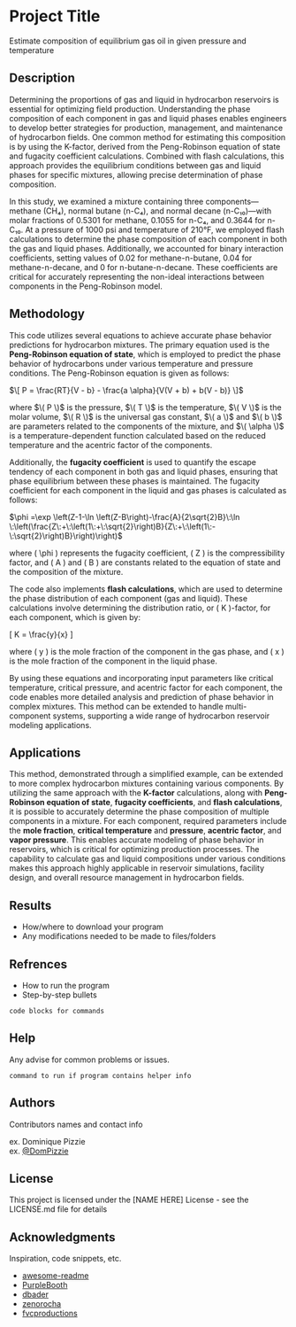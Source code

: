 # Project Title

Estimate composition of equilibrium gas oil in given pressure and temperature

## Description
Determining the proportions of gas and liquid in hydrocarbon reservoirs is essential for optimizing field production. Understanding the phase composition of each component in gas and liquid phases enables engineers to develop better strategies for production, management, and maintenance of hydrocarbon fields. One common method for estimating this composition is by using the K-factor, derived from the Peng-Robinson equation of state and fugacity coefficient calculations. Combined with flash calculations, this approach provides the equilibrium conditions between gas and liquid phases for specific mixtures, allowing precise determination of phase composition.

In this study, we examined a mixture containing three components—methane (CH₄), normal butane (n-C₄), and normal decane (n-C₁₀)—with molar fractions of 0.5301 for methane, 0.1055 for n-C₄, and 0.3644 for n-C₁₀. At a pressure of 1000 psi and temperature of 210°F, we employed flash calculations to determine the phase composition of each component in both the gas and liquid phases. Additionally, we accounted for binary interaction coefficients, setting values of 0.02 for methane-n-butane, 0.04 for methane-n-decane, and 0 for n-butane-n-decane. These coefficients are critical for accurately representing the non-ideal interactions between components in the Peng-Robinson model.

## Methodology

This code utilizes several equations to achieve accurate phase behavior predictions for hydrocarbon mixtures. The primary equation used is the **Peng-Robinson equation of state**, which is employed to predict the phase behavior of hydrocarbons under various temperature and pressure conditions. The Peng-Robinson equation is given as follows:

$\[
P = \frac{RT}{V - b} - \frac{a \alpha}{V(V + b) + b(V - b)}
\]$

where $\( P \)$ is the pressure, $\( T \)$ is the temperature, $\( V \)$ is the molar volume, $\( R \)$ is the universal gas constant, $\( a \)$ and $\( b \)$ are parameters related to the components of the mixture, and $\( \alpha \)$ is a temperature-dependent function calculated based on the reduced temperature and the acentric factor of the components.

Additionally, the **fugacity coefficient** is used to quantify the escape tendency of each component in both gas and liquid phases, ensuring that phase equilibrium between these phases is maintained. The fugacity coefficient for each component in the liquid and gas phases is calculated as follows:

$\phi =\exp \left(Z-1-\ln \left(Z-B\right)-\frac{A}{2\sqrt{2}B}\:\ln \:\left(\frac{Z\:+\:\left(1\:+\:\sqrt{2}\right)B}{Z\:+\:\left(1\:-\:\sqrt{2}\right)B}\right)\right)$

where \( \phi \) represents the fugacity coefficient, \( Z \) is the compressibility factor, and \( A \) and \( B \) are constants related to the equation of state and the composition of the mixture.

The code also implements **flash calculations**, which are used to determine the phase distribution of each component (gas and liquid). These calculations involve determining the distribution ratio, or \( K \)-factor, for each component, which is given by:

\[
K = \frac{y}{x}
\]

where \( y \) is the mole fraction of the component in the gas phase, and \( x \) is the mole fraction of the component in the liquid phase.

By using these equations and incorporating input parameters like critical temperature, critical pressure, and acentric factor for each component, the code enables more detailed analysis and prediction of phase behavior in complex mixtures. This method can be extended to handle multi-component systems, supporting a wide range of hydrocarbon reservoir modeling applications.
## Applications


This method, demonstrated through a simplified example, can be extended to more complex hydrocarbon mixtures containing various components. By utilizing the same approach with the **K-factor** calculations, along with **Peng-Robinson equation of state**, **fugacity coefficients**, and **flash calculations**, it is possible to accurately determine the phase composition of multiple components in a mixture. For each component, required parameters include the **mole fraction**, **critical temperature** and **pressure**, **acentric factor**, and **vapor pressure**. This enables accurate modeling of phase behavior in reservoirs, which is critical for optimizing production processes. The capability to calculate gas and liquid compositions under various conditions makes this approach highly applicable in reservoir simulations, facility design, and overall resource management in hydrocarbon fields.

## Results

* How/where to download your program
* Any modifications needed to be made to files/folders

## Refrences
* How to run the program
* Step-by-step bullets
```
code blocks for commands
```

## Help

Any advise for common problems or issues.
```
command to run if program contains helper info
```

## Authors

Contributors names and contact info

ex. Dominique Pizzie  
ex. [@DomPizzie](https://twitter.com/dompizzie)


## License

This project is licensed under the [NAME HERE] License - see the LICENSE.md file for details

## Acknowledgments

Inspiration, code snippets, etc.
* [awesome-readme](https://github.com/matiassingers/awesome-readme)
* [PurpleBooth](https://gist.github.com/PurpleBooth/109311bb0361f32d87a2)
* [dbader](https://github.com/dbader/readme-template)
* [zenorocha](https://gist.github.com/zenorocha/4526327)
* [fvcproductions](https://gist.github.com/fvcproductions/1bfc2d4aecb01a834b46)
 
